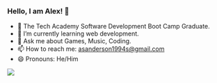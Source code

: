 ### Hello, I am Alex! 👋

- 🔭 The Tech Academy Software Development Boot Camp Graduate.
- 🌱 I’m currently learning web development.
- 💬 Ask me about Games, Music, Coding.
- 📫 How to reach me: asanderson1994s@gmail.com
- 😄 Pronouns: He/Him
<img src="https://github-readme-stats.vercel.app/api?username=vexelior&&show_icons=true&title_color=ffffff&icon_color=bb2acf&text_color=daf7dc&bg_color=151515">
